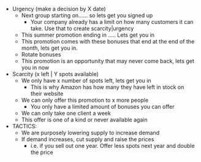 - Urgency (make a decision by X date)
	- Next group starting on…… so lets get you signed up
		- Your company already has a limit on how many customers it can take. Use that to create scarcity|urgency
	- This summer promotion ending in ….. Lets get you in
	- This promotion comes with these bonuses that end at the end of the month, lets get you in.
	- Rotate bonuses
	- This promotion is an opportunity that may never come back, lets get you in now
- Scarcity (x left | Y spots available)
	- We only have x number of spots left, lets get you in
		- This is why Amazon has how many they have left in stock on their website
	- We can only offer this promotion to x more people
		- You only have a limited amount of bonuses you can offer
	- We can only take one client a week
	- This offer is one of a kind or never available again
- TACTICS:
	- We are purposely lowering supply to increase demand
	- If demand increases, cut supply and raise the prices
		- i.e. if you sell out one year. Offer less spots next year and double the price